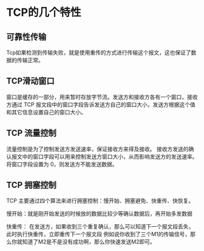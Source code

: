 # TCP的几个特性
## 可靠性传输
Tcp如果检测到传输失败，就是使用重传的方式进行传输这个报文，这也保证了数据的传输正常。
## TCP滑动窗口
窗口是缓存的一部分，用来暂时存放字节流。发送方和接收方各有一个窗口，接收方通过 TCP 报文段中的窗口字段告诉发送方自己的窗口大小，发送方根据这个值和其它信息设置自己的窗口大小。
## TCP 流量控制
流量控制是为了控制发送方发送速率，保证接收方来得及接收。
接收方发送的确认报文中的窗口字段可以用来控制发送方窗口大小，从而影响发送方的发送速率。将窗口字段设置为 0，则发送方不能发送数据。
## TCP 拥塞控制
TCP 主要通过四个算法来进行拥塞控制：慢开始、拥塞避免、快重传、快恢复。

慢开始：就是刚开始发送的时候放的数据比较少等确认数据后，再开始多发数据

快重传： 在发送方，如果收到三个重复确认，那么可以知道下一个报文段丢失，此时执行快重传，立即重传下一个报文段
例如说你收到了三个M1的传输信号，那么你就知道了M2是不是没有成功啊，那么你快速发送M2即可。
